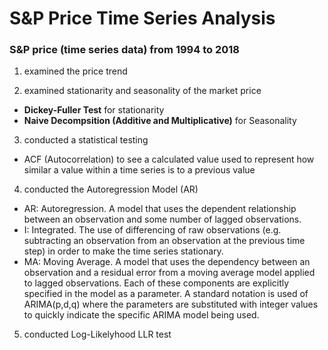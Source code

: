 # S&P Price Time Series Analysis

### S&P price (time series data) from 1994 to 2018

1) examined the price trend 

2) examined stationarity and seasonality of the market price
- **Dickey-Fuller Test** for stationarity
- **Naive Decompsition (Additive and Multiplicative)** for Seasonality

3) conducted a statistical testing
- ACF (Autocorrelation) to see a calculated value used to represent how similar a value within a time series is to a previous value

4) conducted the Autoregression Model (AR)
- AR: Autoregression. A model that uses the dependent relationship between an observation and some number of lagged observations. 
- I: Integrated. The use of differencing of raw observations (e.g. subtracting an observation from an observation at the previous time step) in order to make the time series stationary. 
- MA: Moving Average. A model that uses the dependency between an observation and a residual error from a moving average model applied to lagged observations. Each of these components are explicitly specified in the model as a parameter. A standard notation is used of ARIMA(p,d,q) where the parameters are substituted with integer values to quickly indicate the specific ARIMA model being used.

5) conducted Log-Likelyhood LLR test
